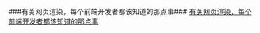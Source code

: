 ###有关网页渲染，每个前端开发者都该知道的那点事###
[有关网页渲染，每个前端开发者都该知道的那点事](http://www.csdn.net/article/2015-06-12/2824946)
